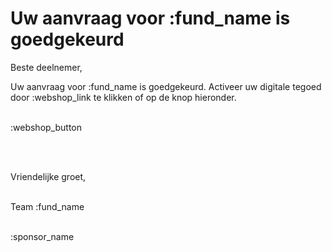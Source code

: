 # Uw aanvraag voor :fund_name is goedgekeurd

Beste deelnemer,

Uw aanvraag voor :fund_name is goedgekeurd. 
Activeer uw digitale tegoed door :webshop_link te klikken of op de knop hieronder.
&nbsp;  
&nbsp;

:webshop_button

&nbsp;  
&nbsp;

Vriendelijke groet,

&nbsp;  
Team :fund_name

&nbsp;  
:sponsor_name
